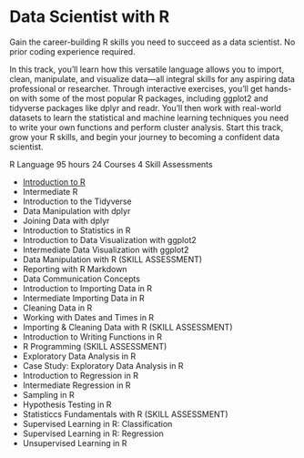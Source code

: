 # Data Scientist with R

Gain the career-building R skills you need to succeed as a data scientist. No prior coding experience required.

In this track, you’ll learn how this versatile language allows you to import, clean, manipulate, and visualize data—all integral skills for any aspiring data professional or researcher. Through interactive exercises, you’ll get hands-on with some of the most popular R packages, including ggplot2 and tidyverse packages like dplyr and readr. You’ll then work with real-world datasets to learn the statistical and machine learning techniques you need to write your own functions and perform cluster analysis. Start this track, grow your R skills, and begin your journey to becoming a confident data scientist.

R Language
95 hours
24 Courses
4 Skill Assessments

+ [Introduction to R](https://github.com/Torregu/DataCamp/tree/main/Courses/Introduction%20to%20R)
+ Intermediate R
+ Introduction to the Tidyverse
+ Data Manipulation with dplyr
+ Joining Data with dplyr
+ Introduction to Statistics in R
+ Introduction to Data Visualization with ggplot2
+ Intermediate Data Visualization with ggplot2
+ Data Manipulation with R (SKILL ASSESSMENT)
+ Reporting with R Markdown
+ Data Communication Concepts
+ Introduction to Importing Data in R
+ Intermediate Importing Data in R
+ Cleaning Data in R
+ Working with Dates and Times in R
+ Importing & Cleaning Data with R (SKILL ASSESSMENT)
+ Introduction to Writing Functions in R
+ R Programming (SKILL ASSESSMENT)
+ Exploratory Data Analysis in R
+ Case Study: Exploratory Data Analysis in R
+ Introduction to Regression in R
+ Intermediate Regression in R
+ Sampling in R
+ Hypothesis Testing in R
+ Statisticcs Fundamentals with R (SKILL ASSESSMENT)
+ Supervised Learning in R: Classification
+ Supervised Learning in R: Regression
+ Unsupervised Learning in R
